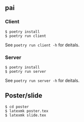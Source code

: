 ## pai

### Client

```
$ poetry install
$ poetry run client
```

See `poetry run client -h` for deitals.

### Server

```
$ poetry install
$ poetry run server
```

See `poetry run server -h` for deitals.

## Poster/slide

```
$ cd poster
$ latexmk poster.tex
$ latexmk slide.tex
```

